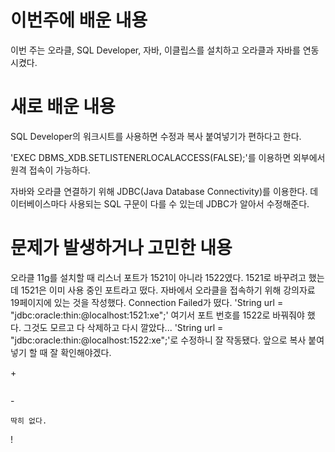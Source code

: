 # 이번주에 배운 내용
이번 주는 오라클, SQL Developer, 자바, 이클립스를 설치하고 오라클과 자바를 연동시켰다. 

# 새로 배운 내용
SQL Developer의 워크시트를 사용하면 수정과 복사 붙여넣기가 편하다고 한다.

'EXEC DBMS_XDB.SETLISTENERLOCALACCESS(FALSE);'를 이용하면 외부에서 원격 접속이 가능하다.

자바와 오라클 연결하기 위해 JDBC(Java Database Connectivity)를 이용한다.
데이터베이스마다 사용되는 SQL 구문이 다를 수 있는데 JDBC가 알아서 수정해준다.


# 문제가 발생하거나 고민한 내용
오라클 11g를 설치할 때 리스너 포트가 1521이 아니라 1522였다. 1521로 바꾸려고 했는데 1521은 이미 사용 중인 포트라고 떴다.
자바에서 오라클을 접속하기 위해 강의자료 19페이지에 있는 것을 작성했다. Connection Failed가 떴다. 
'String url = "jdbc:oracle:thin:@localhost:1521:xe";' 여기서 포트 번호를 1522로 바꿔줘야 했다. 그것도 모르고 다 삭제하고 다시 깔았다...
'String url = "jdbc:oracle:thin:@localhost:1522:xe";'로 수정하니 잘 작동됐다. 앞으로 복사 붙여넣기 할 때 잘 확인해야겠다.

\+
``` 

```
\-
```
딱히 없다. 
```
!
```

```
